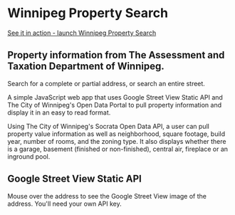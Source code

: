# Winnipeg Property Search

[See it in action - launch Winnipeg Property Search](https://chriskomus.github.io/winnipeg-property-search/)

## Property information from The Assessment and Taxation Department of Winnipeg.

Search for a complete or partial address, or search an entire street.

A simple JavaScript web app that uses Google Street View Static API and The City of Winnipeg's Open Data Portal to pull property information and display it in an easy to read format.

Using The City of Winnipeg's Socrata Open Data API, a user can pull property value information as well as neighborhood, square footage, build year, number of rooms, and the zoning type. It also displays whether there is a garage, basement (finished or non-finished), central air, fireplace or an inground pool.

## Google Street View Static API

Mouse over the address to see the Google Street View image of the address. You'll need your own API key.
